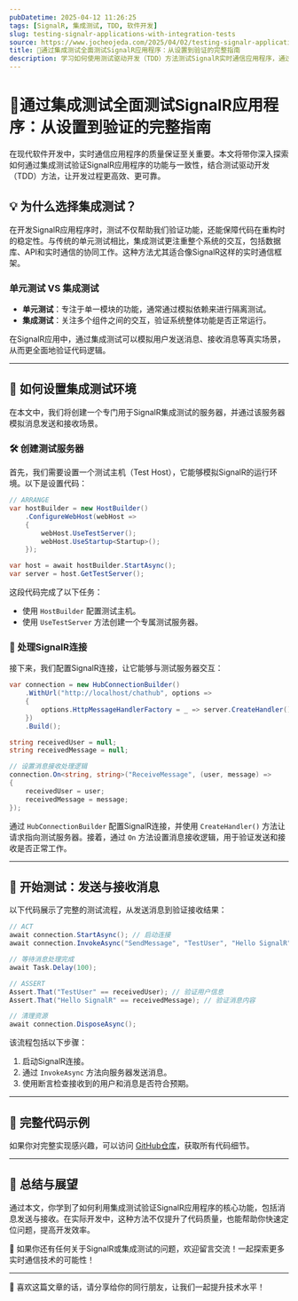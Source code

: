 ```yaml
---
pubDatetime: 2025-04-12 11:26:25
tags: [SignalR, 集成测试, TDD, 软件开发]
slug: testing-signalr-applications-with-integration-tests
source: https://www.jocheojeda.com/2025/04/02/testing-signalr-applications-with-integration-tests/
title: 🚀通过集成测试全面测试SignalR应用程序：从设置到验证的完整指南
description: 学习如何使用测试驱动开发（TDD）方法测试SignalR实时通信应用程序，通过集成测试确保代码质量与功能一致性。文章包含详细的代码示例和实际操作步骤，助力开发人员高效测试与优化SignalR应用。
---
```


# 🚀通过集成测试全面测试SignalR应用程序：从设置到验证的完整指南

在现代软件开发中，实时通信应用程序的质量保证至关重要。本文将带你深入探索如何通过集成测试验证SignalR应用程序的功能与一致性，结合测试驱动开发（TDD）方法，让开发过程更高效、更可靠。

## 💡 为什么选择集成测试？

在开发SignalR应用程序时，测试不仅帮助我们验证功能，还能保障代码在重构时的稳定性。与传统的单元测试相比，集成测试更注重整个系统的交互，包括数据库、API和实时通信的协同工作。这种方法尤其适合像SignalR这样的实时通信框架。

### 单元测试 VS 集成测试

- **单元测试**：专注于单一模块的功能，通常通过模拟依赖来进行隔离测试。
- **集成测试**：关注多个组件之间的交互，验证系统整体功能是否正常运行。

在SignalR应用中，通过集成测试可以模拟用户发送消息、接收消息等真实场景，从而更全面地验证代码逻辑。

---

## 🔧 如何设置集成测试环境

在本文中，我们将创建一个专门用于SignalR集成测试的服务器，并通过该服务器模拟消息发送和接收场景。

### 🛠️ 创建测试服务器

首先，我们需要设置一个测试主机（Test Host），它能够模拟SignalR的运行环境。以下是设置代码：

```csharp
// ARRANGE
var hostBuilder = new HostBuilder()
    .ConfigureWebHost(webHost =>
    {
        webHost.UseTestServer();
        webHost.UseStartup<Startup>();
    });

var host = await hostBuilder.StartAsync();
var server = host.GetTestServer();
```

这段代码完成了以下任务：

- 使用 `HostBuilder` 配置测试主机。
- 使用 `UseTestServer` 方法创建一个专属测试服务器。

### 🤝 处理SignalR连接

接下来，我们配置SignalR连接，让它能够与测试服务器交互：

```csharp
var connection = new HubConnectionBuilder()
    .WithUrl("http://localhost/chathub", options =>
    {
        options.HttpMessageHandlerFactory = _ => server.CreateHandler();
    })
    .Build();

string receivedUser = null;
string receivedMessage = null;

// 设置消息接收处理逻辑
connection.On<string, string>("ReceiveMessage", (user, message) =>
{
    receivedUser = user;
    receivedMessage = message;
});
```

通过 `HubConnectionBuilder` 配置SignalR连接，并使用 `CreateHandler()` 方法让请求指向测试服务器。接着，通过 `On` 方法设置消息接收逻辑，用于验证发送和接收是否正常工作。

---

## 🚀 开始测试：发送与接收消息

以下代码展示了完整的测试流程，从发送消息到验证接收结果：

```csharp
// ACT
await connection.StartAsync(); // 启动连接
await connection.InvokeAsync("SendMessage", "TestUser", "Hello SignalR"); // 发送消息

// 等待消息处理完成
await Task.Delay(100);

// ASSERT
Assert.That("TestUser" == receivedUser); // 验证用户信息
Assert.That("Hello SignalR" == receivedMessage); // 验证消息内容

// 清理资源
await connection.DisposeAsync();
```

该流程包括以下步骤：

1. 启动SignalR连接。
2. 通过 `InvokeAsync` 方法向服务器发送消息。
3. 使用断言检查接收到的用户和消息是否符合预期。

---

## 🔗 完整代码示例

如果你对完整实现感兴趣，可以访问 [GitHub仓库](https://github.com/egarim/TestingSignalR/blob/master/UnitTest1.cs)，获取所有代码细节。

---

## 🌟 总结与展望

通过本文，你学到了如何利用集成测试验证SignalR应用程序的核心功能，包括消息发送与接收。在实际开发中，这种方法不仅提升了代码质量，也能帮助你快速定位问题，提高开发效率。

💬 如果你还有任何关于SignalR或集成测试的问题，欢迎留言交流！一起探索更多实时通信技术的可能性！

---

👏 喜欢这篇文章的话，请分享给你的同行朋友，让我们一起提升技术水平！

